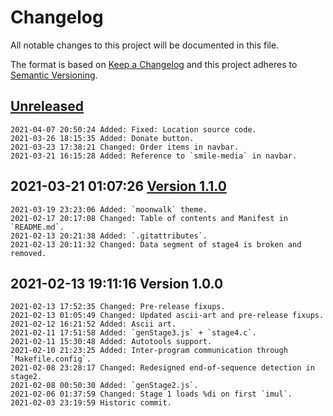 # Changelog

All notable changes to this project will be documented in this file.

The format is based on [Keep a Changelog](http://keepachangelog.com/en/1.0.0/)
and this project adheres to [Semantic Versioning](http://semver.org/spec/v2.0.0.html).

## [Unreleased]

```
2021-04-07 20:50:24 Added: Fixed: Location source code.
2021-03-26 18:15:35 Added: Donate button.
2021-03-23 17:38:21 Changed: Order items in navbar.
2021-03-21 16:15:28 Added: Reference to `smile-media` in navbar.
```

## 2021-03-21 01:07:26 [Version 1.1.0]

```
2021-03-19 23:23:06 Added: `moonwalk` theme.
2021-02-17 20:17:08 Changed: Table of contents and Manifest in `README.md`.
2021-02-13 20:21:38 Added: `.gitattributes`. 
2021-02-13 20:11:32 Changed: Data segment of stage4 is broken and removed.
```

## 2021-02-13 19:11:16 Version 1.0.0

```
2021-02-13 17:52:35 Changed: Pre-release fixups.
2021-02-13 01:05:49 Changed: Updated ascii-art and pre-release fixups.
2021-02-12 16:21:52 Added: Ascii art.
2021-02-11 17:51:58 Added: `genStage3.js` + `stage4.c`.
2021-02-11 15:30:48 Added: Autotools support.
2021-02-10 21:23:25 Added: Inter-program communication through `Makefile.config`. 
2021-02-08 23:28:17 Changed: Redesigned end-of-sequence detection in stage2.
2021-02-08 00:50:30 Added: `genStage2.js`.
2021-02-06 01:37:59 Changed: Stage 1 loads %di on first `imul`.
2021-02-03 23:19:59 Historic commit.
```

[Unreleased]: https://github.com/xyzzy/smile/compare/v1.1.0...HEAD
[Version 1.1.0]: https://github.com/xyzzy/smile/compare/v1.0.0...v1.1.0
